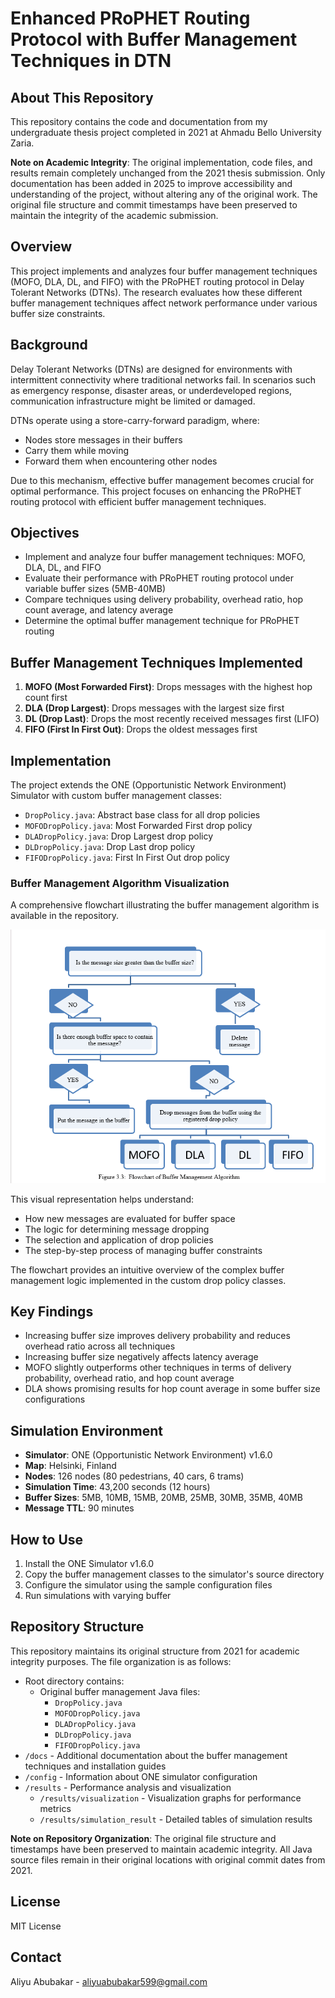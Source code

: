 # Enhanced PRoPHET Routing Protocol with Buffer Management Techniques in DTN

## About This Repository
This repository contains the code and documentation from my undergraduate thesis project completed in 2021 at Ahmadu Bello University Zaria. 

**Note on Academic Integrity**: The original implementation, code files, and results remain completely unchanged from the 2021 thesis submission. Only documentation has been added in 2025 to improve accessibility and understanding of the project, without altering any of the original work. The original file structure and commit timestamps have been preserved to maintain the integrity of the academic submission.

## Overview
This project implements and analyzes four buffer management techniques (MOFO, DLA, DL, and FIFO) with the PRoPHET routing protocol in Delay Tolerant Networks (DTNs). The research evaluates how these different buffer management techniques affect network performance under various buffer size constraints.

## Background
Delay Tolerant Networks (DTNs) are designed for environments with intermittent connectivity where traditional networks fail. In scenarios such as emergency response, disaster areas, or underdeveloped regions, communication infrastructure might be limited or damaged.

DTNs operate using a store-carry-forward paradigm, where:
- Nodes store messages in their buffers
- Carry them while moving
- Forward them when encountering other nodes

Due to this mechanism, effective buffer management becomes crucial for optimal performance. This project focuses on enhancing the PRoPHET routing protocol with efficient buffer management techniques.

## Objectives
- Implement and analyze four buffer management techniques: MOFO, DLA, DL, and FIFO
- Evaluate their performance with PRoPHET routing protocol under variable buffer sizes (5MB-40MB)
- Compare techniques using delivery probability, overhead ratio, hop count average, and latency average
- Determine the optimal buffer management technique for PRoPHET routing

## Buffer Management Techniques Implemented
1. **MOFO (Most Forwarded First)**: Drops messages with the highest hop count first
2. **DLA (Drop Largest)**: Drops messages with the largest size first
3. **DL (Drop Last)**: Drops the most recently received messages first (LIFO)
4. **FIFO (First In First Out)**: Drops the oldest messages first

## Implementation
The project extends the ONE (Opportunistic Network Environment) Simulator with custom buffer management classes:
- `DropPolicy.java`: Abstract base class for all drop policies
- `MOFODropPolicy.java`: Most Forwarded First drop policy
- `DLADropPolicy.java`: Drop Largest drop policy
- `DLDropPolicy.java`: Drop Last drop policy
- `FIFODropPolicy.java`: First In First Out drop policy

### Buffer Management Algorithm Visualization
A comprehensive flowchart illustrating the buffer management algorithm is available in the repository.

![Buffer Management Algorithm Flowchart](./results/visualization/Flowchart_of_Buffer_Management_Algorithm.png)

This visual representation helps understand:
- How new messages are evaluated for buffer space
- The logic for determining message dropping
- The selection and application of drop policies
- The step-by-step process of managing buffer constraints

The flowchart provides an intuitive overview of the complex buffer management logic implemented in the custom drop policy classes.

## Key Findings
- Increasing buffer size improves delivery probability and reduces overhead ratio across all techniques
- Increasing buffer size negatively affects latency average
- MOFO slightly outperforms other techniques in terms of delivery probability, overhead ratio, and hop count average
- DLA shows promising results for hop count average in some buffer size configurations

## Simulation Environment
- **Simulator**: ONE (Opportunistic Network Environment) v1.6.0
- **Map**: Helsinki, Finland
- **Nodes**: 126 nodes (80 pedestrians, 40 cars, 6 trams)
- **Simulation Time**: 43,200 seconds (12 hours)
- **Buffer Sizes**: 5MB, 10MB, 15MB, 20MB, 25MB, 30MB, 35MB, 40MB
- **Message TTL**: 90 minutes

## How to Use
1. Install the ONE Simulator v1.6.0
2. Copy the buffer management classes to the simulator's source directory
3. Configure the simulator using the sample configuration files
4. Run simulations with varying buffer 

## Repository Structure
This repository maintains its original structure from 2021 for academic integrity purposes. The file organization is as follows:

- Root directory contains:
  - Original buffer management Java files:
    - `DropPolicy.java`
    - `MOFODropPolicy.java`
    - `DLADropPolicy.java`
    - `DLDropPolicy.java`
    - `FIFODropPolicy.java`
- `/docs` - Additional documentation about the buffer management techniques and installation guides
- `/config` - Information about ONE simulator configuration
- `/results` - Performance analysis and visualization
  - `/results/visualization` - Visualization graphs for performance metrics
  - `/results/simulation_result` - Detailed tables of simulation results

**Note on Repository Organization**: The original file structure and timestamps have been preserved to maintain academic integrity. All Java source files remain in their original locations with original commit dates from 2021.

## License
MIT License

## Contact
Aliyu Abubakar - aliyuabubakar599@gmail.com
